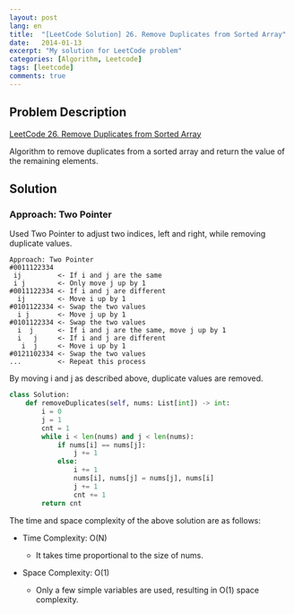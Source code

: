 ```yaml
---
layout: post
lang: en
title:  "[LeetCode Solution] 26. Remove Duplicates from Sorted Array"
date:   2014-01-13
excerpt: "My solution for LeetCode problem"
categories: [Algorithm, Leetcode]
tags: [leetcode]
comments: true
---
```


## Problem Description
[LeetCode 26. Remove Duplicates from Sorted Array](https://leetcode.com/problems/remove-duplicates-from-sorted-array/description/?envType=study-plan-v2&envId=top-interview-150)

Algorithm to remove duplicates from a sorted array and return the value of the remaining elements.

## Solution
### Approach: Two Pointer
Used Two Pointer to adjust two indices, left and right, while removing duplicate values.
```
Approach: Two Pointer
#0011122334
 ij         <- If i and j are the same
 i j        <- Only move j up by 1
#0011122334 <- If i and j are different
  ij        <- Move i up by 1
#0101122334 <- Swap the two values
  i j       <- Move j up by 1
#0101122334 <- Swap the two values
  i  j      <- If i and j are the same, move j up by 1
  i   j     <- If i and j are different
   i  j     <- Move i up by 1
#0121102334 <- Swap the two values
...         <- Repeat this process
```
By moving i and j as described above, duplicate values are removed.

```python
class Solution:
    def removeDuplicates(self, nums: List[int]) -> int:
        i = 0 
        j = 1
        cnt = 1
        while i < len(nums) and j < len(nums):
            if nums[i] == nums[j]:
                j += 1
            else:
                i += 1
                nums[i], nums[j] = nums[j], nums[i]
                j += 1
                cnt += 1
        return cnt 
```

The time and space complexity of the above solution are as follows:

* Time Complexity: O(N)
  - It takes time proportional to the size of nums.

* Space Complexity: O(1)
  - Only a few simple variables are used, resulting in O(1) space complexity.
